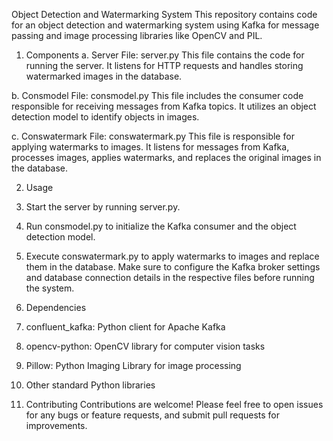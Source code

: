 Object Detection and Watermarking System
This repository contains code for an object detection and watermarking system using Kafka for message passing and image processing libraries like OpenCV and PIL.

1. Components
  a. Server
  File: server.py
  This file contains the code for running the server. It listens for HTTP requests and handles storing watermarked images in the database.

  b. Consmodel
  File: consmodel.py
  This file includes the consumer code responsible for receiving messages from Kafka topics. It utilizes an object detection model to identify objects in images.

  c. Conswatermark
  File: conswatermark.py
  This file is responsible for applying watermarks to images. It listens for messages from Kafka, processes images, applies watermarks, and replaces the original images in the database.

2. Usage
  1. Start the server by running server.py.
  2. Run consmodel.py to initialize the Kafka consumer and the object detection model.
  3. Execute conswatermark.py to apply watermarks to images and replace them in the database.
Make sure to configure the Kafka broker settings and database connection details in the respective files before running the system.

3. Dependencies
  1. confluent_kafka: Python client for Apache Kafka
  2. opencv-python: OpenCV library for computer vision tasks
  3. Pillow: Python Imaging Library for image processing
  4. Other standard Python libraries

4. Contributing
Contributions are welcome! Please feel free to open issues for any bugs or feature requests, and submit pull requests for improvements.
